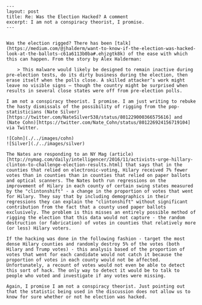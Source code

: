     ---
    layout: post
    title: Re: Was the Election Hacked? A comment
    excerpt: I am not a conspiracy theorist, I promise.
    ---

    
    Was the election rigged? There has been [talk](https://medium.com/@jhalderm/want-to-know-if-the-election-was-hacked-look-at-the-ballots-c61a6113b0ba#.ehjzgtk8k) of the ease with which this can happen. From the story by Alex Halderman:

        > This malware would likely be designed to remain inactive during pre-election tests, do its dirty business during the election, then erase itself when the polls close. A skilled attacker’s work might leave no visible signs — though the country might be surprised when results in several close states were off from pre-election polls.

    I am not a conspiracy theorist. I promise. I am just writing to rebuke the hasty dismissals of the possibility of rigging from the pop-statisticians (Nate Silver)[https://twitter.com/NateSilver538/status/801229000366575616] and (Nate Cohn)[https://twitter.com/Nate_Cohn/status/801226924156719104] via Twitter.

    ![Cohn](./../images/cohn)
    ![Silver](./../images/silver)

    The Nates are responding to an NY Mag (article)[http://nymag.com/daily/intelligencer/2016/11/activists-urge-hillary-clinton-to-challenge-election-results.html] that says that in the counties that relied on electronic-voting, Hilary received 7% fewer votes than in counties than in counties that relied on paper ballots and optical scanners. The Nates both run regressions on the improvement of Hilary in each county of certain swing states measured by the "clintonshift" - a change in the proportion of votes that went for Hilary. They say that by including demographics in their regressions they can explain the "clintonshift" without significant contribution from the fact that a county used paper ballots exclusively. The problem is this misses an entirely possible method of rigging the election that this data would not capture - the random destruction (or fabrication) of votes in counties that relatively more (or less) Hilary voters.

    If the hacking was done in the following fashion - target the most dense Hilary counties and randomly destroy 5% of the votes (both Hilary and Trump votes) - this analysis based of the proportion of votes that went for each candidate would not catch it because the proportion of votes in each county would not be affected. Unfortunately, a recount of votes would not even be able to detect this sort of hack. The only way to detect it would be to talk to people who voted and investigate if any votes were missing.

    Again, I promise I am not a conspiracy theorist. Just pointing out that the statistic being used in the discussion does not allow us to know for sure whether or not he election was hacked.




